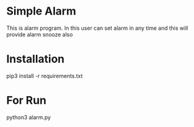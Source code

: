 # Simple Alarm
This is alarm program. In this user can set alarm in any time and this will provide alarm snooze also
# Installation 
pip3 install -r requirements.txt
# For Run
python3 alarm.py
